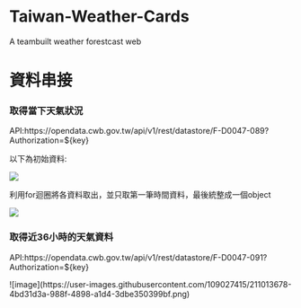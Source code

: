 # Taiwan-Weather-Cards

A teambuilt weather forestcast web
<h1>資料串接</h1>
<h3>取得當下天氣狀況</h3>
<p>API:https://opendata.cwb.gov.tw/api/v1/rest/datastore/F-D0047-089?Authorization=${key}</p>
<p>以下為初始資料:</p>
<img src = "https://user-images.githubusercontent.com/109027415/211013359-5df724bf-e470-409e-9e1d-27675af7bc29.png"/>
<p>利用for迴圈將各資料取出，並只取第一筆時間資料，最後統整成一個object</p>
<img src = "https://user-images.githubusercontent.com/109027415/211013060-439250d7-9e4d-4937-be39-deb50a5de761.png"/>

<h3>取得近36小時的天氣資料</h3>
<p>API:https://opendata.cwb.gov.tw/api/v1/rest/datastore/F-D0047-091?Authorization=${key}</p>
![image](https://user-images.githubusercontent.com/109027415/211013678-4bd31d3a-988f-4898-a1d4-3dbe350399bf.png)
